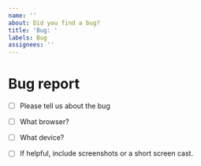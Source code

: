 ```yaml
---
name: ''
about: Did you find a bug? 
title: 'Bug: '
labels: Bug
assignees: ''
---
```


# Bug report

- [ ] Please tell us about the bug
- [ ] What browser?
- [ ] What device?
- [ ] If helpful, include screenshots or a short screen cast.


